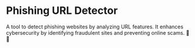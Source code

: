 
# **Phishing URL Detector**    
A tool to detect phishing websites by analyzing URL features. It enhances cybersecurity by identifying fraudulent sites and preventing online scams. 🚀🔐  
